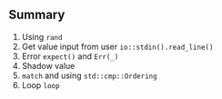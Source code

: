 ## Summary
1. Using ```rand```
2. Get value input from user ```io::stdin().read_line()```
3. Error ``` expect() ``` and ```Err(_)```
4. Shadow value 
5. ```match``` and using ```std::cmp::Ordering```
6. Loop ```loop```
